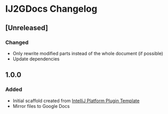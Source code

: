 <!-- Keep a Changelog guide -> https://keepachangelog.com -->

# IJ2GDocs Changelog

## [Unreleased]
### Changed
- Only rewrite modified parts instead of the whole document (if possible)
- Update dependencies

## 1.0.0
### Added
- Initial scaffold created from [IntelliJ Platform Plugin Template](https://github.com/JetBrains/intellij-platform-plugin-template)
- Mirror files to Google Docs
